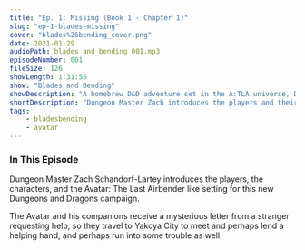 ```yaml
---
title: "Ep. 1: Missing (Book 1 - Chapter 1)"
slug: "ep-1-blades-missing"
cover: "blades%26bending_cover.png"
date: 2021-01-29
audioPath: blades_and_bending_001.mp3
episodeNumber: 001
fileSize: 126
showLength: 1:31:55
show: "Blades and Bending"
showDescription: "A homebrew D&D adventure set in the A:TLA universe, Dungeon Master Zach leads his merry group of friends (and D&D newbies) through an action packed journey"
shortDescription: "Dungeon Master Zach introduces the players and their characters and sets the scene for this adventure set in the Avatar Universe"
tags:
    - bladesbending
    - avatar
---
```


### In This Episode

Dungeon Master Zach Schandorf-Lartey introduces the players, the characters, and the Avatar: The Last Airbender like setting for this new Dungeons and Dragons campaign. 

The Avatar and his companions receive a mysterious letter from a stranger requesting help, so they travel to Yakoya City to meet and perhaps lend a helping hand, and perhaps run into some trouble as well.